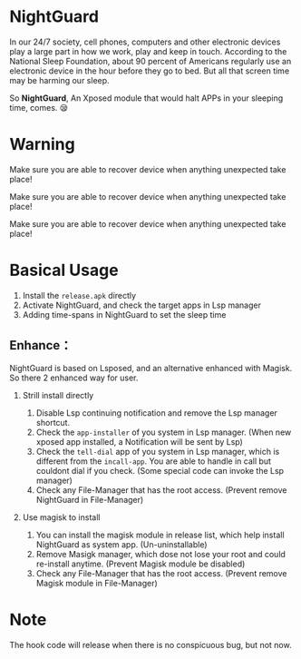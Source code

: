 # NightGuard

In our 24/7 society, cell phones, computers and other electronic devices play a large part in how we work, play and keep in touch. According to the National Sleep Foundation, about 90 percent of Americans regularly use an electronic device in the hour before they go to bed. But all that screen time may be harming our sleep.

So **NightGuard**, An Xposed module that would halt APPs in your sleeping time, comes. 😪

# Warning

Make sure you are able to recover device when anything unexpected take place!

Make sure you are able to recover device when anything unexpected take place!

Make sure you are able to recover device when anything unexpected take place!

# Basical Usage

1. Install the `release.apk` directly
2. Activate NightGuard, and check the target apps in Lsp manager
3. Adding time-spans in NightGuard to set the sleep time


## Enhance：

NightGuard is based on Lsposed, and an alternative enhanced with Magisk. So there 2 enhanced way for user.


1. Strill install directly

   1. Disable Lsp continuing notification and remove the Lsp manager shortcut.
   2. Check the `app-installer` of you system in Lsp manager. (When new xposed app installed, a Notification will be sent by Lsp)
   3. Check the `tell-dial` app of you system in Lsp manager, which is different from the `incall-app`. You are able to handle in call but couldont dial if you check. (Some special code can invoke the Lsp manager)
   4. Check any File-Manager that has the root access. (Prevent remove NightGuard in File-Manager)
2. Use magisk to install

   1. You can install the magisk module in release list, which help install NightGuard as system app. (Un-uninstallable)
   2. Remove Masigk manager, which dose not lose your root and could re-install anytime. (Prevent Magisk module be disabled)
   3. Check any File-Manager that has the root access. (Prevent remove Magisk module in File-Manager)
  


# Note
The hook code will release when there is no conspicuous bug, but not now.
